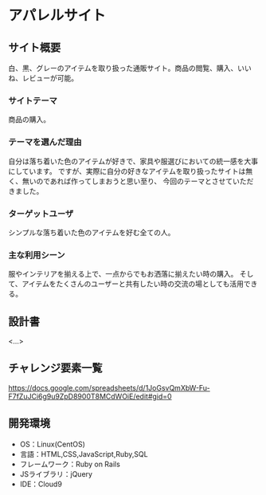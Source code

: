 # アパレルサイト

## サイト概要
白、黒、グレーのアイテムを取り扱った通販サイト。商品の閲覧、購入、いいね、レビューが可能。

### サイトテーマ
商品の購入。

### テーマを選んだ理由
自分は落ち着いた色のアイテムが好きで、家具や服選びにおいての統一感を大事にしています。
ですが、実際に自分の好きなアイテムを取り扱ったサイトは無く、無いのであれば作ってしまおうと思い至り、
今回のテーマとさせていただきました。

### ターゲットユーザ
シンプルな落ち着いた色のアイテムを好む全ての人。

### 主な利用シーン
服やインテリアを揃える上で、一点からでもお洒落に揃えたい時の購入。
そして、アイテムをたくさんのユーザーと共有したい時の交流の場としても活用できる。

## 設計書
<...>

## チャレンジ要素一覧
<https://docs.google.com/spreadsheets/d/1JoGsvQmXbW-Fu-F7fZuJCi6g9u9ZpD8900T8MCdWOiE/edit#gid=0>

## 開発環境
- OS：Linux(CentOS)
- 言語：HTML,CSS,JavaScript,Ruby,SQL
- フレームワーク：Ruby on Rails
- JSライブラリ：jQuery
- IDE：Cloud9